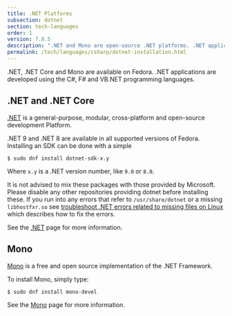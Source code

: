 ```yaml
---
title: .NET Platforms
subsection: dotnet
section: tech-languages
order: 1
version: 7.8.5
description: ".NET and Mono are open-source .NET platforms. .NET applications are developed using the C#, F# and VB.NET programming languages."
permalink: /tech/languages/csharp/dotnet-installation.html
---
```


.NET, .NET Core and Mono are available on Fedora. .NET applications are developed using the C#, F# and VB.NET programming languages.

## .NET and .NET Core

[.NET](https://docs.microsoft.com/en-us/dotnet/core/) is a general-purpose, modular, cross-platform and open-source development Platform.

.NET 9 and .NET 8 are available in all supported versions of Fedora. Installing an SDK can be done with a simple

```
$ sudo dnf install dotnet-sdk-x.y
```

Where `x.y` is a .NET version number, like `9.0` or `8.0`.

It is not advised to mix these packages with those provided by Microsoft. Please disable any other repositories providing dotnet before installing these. If you run into any errors that refer to `/usr/share/dotnet` or a missing `libhostfxr.so` see [troubleshoot .NET errors related to missing files on Linux](https://learn.microsoft.com/en-us/dotnet/core/install/linux-package-mixup) which describes how to fix the errors.

See the [.NET](../dotnet/dotnetcore.html) page for more information.

## Mono

[Mono](http://www.mono-project.com/) is a free and open source implementation of the .NET Framework.

To install Mono, simply type:

```
$ sudo dnf install mono-devel
```

See the [Mono](mono.html) page for more information.
